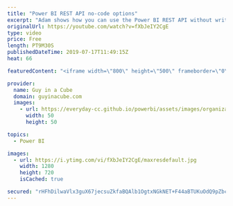 ```yaml
---
title: "Power BI REST API no-code options"
excerpt: "Adam shows how you can use the Power BI REST API without writing any code. Then takes it to the next level with PowerShell.  Power BI REST API Reference - https://docs.microsoft.com/rest/api/power-bi/ Power BI PowerShell reference - https://docs.microsoft.com/powershell/power-bi/overview?view=powerbi-ps"
originalUrl: https://youtube.com/watch?v=fXbJeIY2CgE
type: video
price: Free
length: PT9M30S
publishedDateTime: 2019-07-17T11:49:15Z
heat: 66

featuredContent: "<iframe width=\"800\" height=\"500\" frameborder=\"0\" src=\"https://www.youtube.com/embed/fXbJeIY2CgE\" allow=\"accelerometer; autoplay; encrypted-media; gyroscope; picture-in-picture\" allowfullscreen></iframe>"

provider:
  name: Guy in a Cube
  domain: guyinacube.com
  images:
    - url: https://everyday-cc.github.io/powerbi/assets/images/organizations/guyinacube.com-50x50.jpg
      width: 50
      height: 50

topics:
  - Power BI

images:
  - url: https://i.ytimg.com/vi/fXbJeIY2CgE/maxresdefault.jpg
    width: 1280
    height: 720
    isCached: true

secured: "rHFhDilwaVlx3guX67jecsuZkfaBQAlb1OgtxNGkNET+F44aBTUKuOdQ9pZbc7C3s49uuBu42t4oG/HUe8saaJCmkyEsVnPfO+1u8pCpY5OL47Cpjn8tUvuRQgJbLXyVGdNuSI+vsjHwcXtvFdLaVJlR6APac9uohJwUl7FLv1aqQOT7RqHAC44CMfceluBdsrPcjgUCEb2WtH1QM3M1MJ5oNalREbHghrl5dyQEuMI9Kr5/faxdI6lg4l922XsNoyab+rntZovSKY+OAL40m/qZt57wngcPh9YJpGPndUCmn99ebyZ8beYq99bHZoM2iQn5dCWgX4n3uMvAhh2aellzJY3lLfgf5xyimbiSe+rDxHI/vFHQbWqXv37xY+ENAoII43MTgfjrK/SLB1DYmiWEFe6AGz8ujwL3F7WfS3Y=;LcVTAgu8QU25lui/SLt6dg=="
---
```


